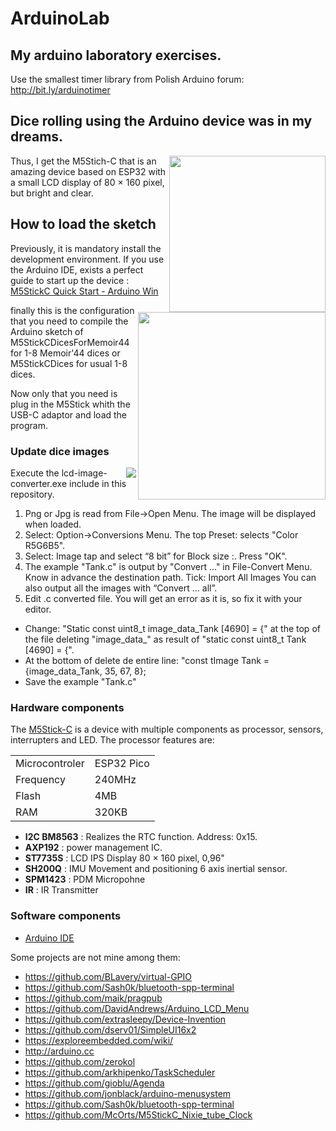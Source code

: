 # ArduinoLab
## My arduino laboratory exercises. 
Use the smallest timer library from Polish Arduino forum: http://bit.ly/arduinotimer

## Dice rolling using the Arduino device was in my dreams.
<img src="https://github.com/pwasiewi/arduinolab/blob/master/images/M5Stick-C.jpg" width="250" align="right" />
Thus, I get the M5Stich-C that is an amazing device based on ESP32 with a small LCD display of 80 × 160 pixel, but bright and clear. 

## How to load the sketch

<img src="https://github.com/pwasiewi/arduinolab/blob/master/images/M5Stick_Arduino_IDE.PNG" width="300" align="right" />

Previously, it is mandatory install the development environment. If you use the Arduino IDE, exists a perfect guide to start up the device : [M5StickC Quick Start - Arduino Win](https://docs.m5stack.com/#/en/quick_start/m5stickc/m5stickc_quick_start_with_arduino_Windows?id=_2-copy-the-following-esp32-boards-manager-url-to-additional-boards-manager-urls-hit-ok) 

finally this is the configuration that you need to compile the Arduino sketch of M5StickCDicesForMemoir44 for 1-8 Memoir'44 dices or M5StickCDices for usual 1-8 dices.

Now only that you need is plug in the M5Stick whith the USB-C adaptor and load the program. 

### Update dice images

<img src="https://github.com/pwasiewi/arduinolab/blob/master/images/lcd_convert_s.jpg" align="right" />

Execute the lcd-image-converter.exe include in this repository.
1. Png or Jpg is read from File->Open Menu. The image will be displayed when loaded. 
2. Select: Option->Conversions Menu. The top Preset: selects "Color R5G6B5". 
3. Select: Image tap and select “8 bit” for Block size :. Press "OK". 
4. The example "Tank.c" is output by "Convert ..." in File-Convert Menu. 
Know in advance the destination path. 
Tick: Import All Images You can also output all the images with “Convert ... all”. 
5. Edit .c converted file. You will get an error as it is, so fix it with your editor. 
- Change: "Static const uint8_t image_data_Tank [4690] = {" at the top of the file deleting "image_data_" as result of "static const uint8_t Tank [4690] = {". 
- At the bottom of delete de entire line: "const tImage Tank = {image_data_Tank, 35, 67, 8};
- Save the example "Tank.c"

### Hardware components
The [M5Stick-C]() is a device with multiple components as processor, sensors, interrupters and LED. The processor features are:

|   |   |
|---|---|
|Microcontroler|ESP32 Pico|
|Frequency|240MHz|
|Flash|4MB|
|RAM|320KB|

- **I2C BM8563** : Realizes the RTC function. Address: 0x15. 
- **AXP192** :  power management IC. 
- **ST7735S** : LCD IPS Display 80 × 160 pixel, 0,96"
- **SH200Q** : IMU Movement and positioning 6 axis inertial sensor.
- **SPM1423** : PDM Micropohne
- **IR** : IR Transmitter

### Software components
- [Arduino IDE](https://www.hackster.io/arduino/products/arduino-ide?ref=project-8e87cc)

Some projects are not mine among them:
 - https://github.com/BLavery/virtual-GPIO
 - https://github.com/Sash0k/bluetooth-spp-terminal
 - https://github.com/maik/pragpub
 - https://github.com/DavidAndrews/Arduino_LCD_Menu
 - https://github.com/extrasleepy/Device-Invention
 - https://github.com/dserv01/SimpleUI16x2
 - https://exploreembedded.com/wiki/
 - http://arduino.cc
 - https://github.com/zerokol
 - https://github.com/arkhipenko/TaskScheduler
 - https://github.com/gioblu/Agenda
 - https://github.com/jonblack/arduino-menusystem
 - https://github.com/Sash0k/bluetooth-spp-terminal
 - https://github.com/McOrts/M5StickC_Nixie_tube_Clock
